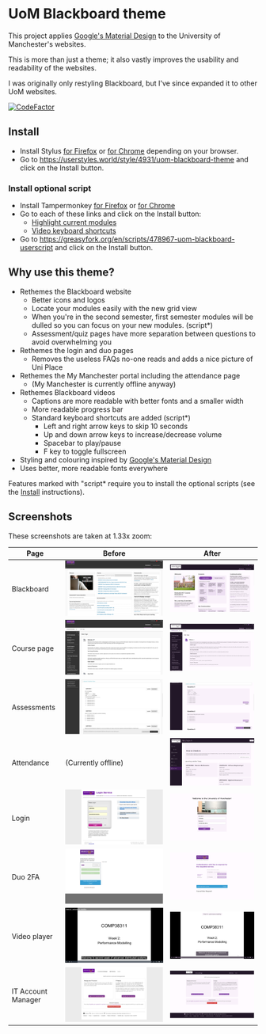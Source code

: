 # UoM Blackboard theme

This project applies [Google's Material Design](https://m3.material.io/) to
the University of Manchester's websites.

This is more than just a theme; it also vastly improves the usability
and readability of the websites.

I was originally only restyling Blackboard, but I've since expanded it to
other UoM websites.

[![CodeFactor](https://www.codefactor.io/repository/github/adil192/blackboardtheme/badge)](https://www.codefactor.io/repository/github/adil192/blackboardtheme)

## Install

- Install Stylus [for Firefox](https://addons.mozilla.org/en-GB/firefox/addon/styl-us/) or [for Chrome](https://chrome.google.com/webstore/detail/stylus/clngdbkpkpeebahjckkjfobafhncgmne) depending on your browser.
- Go to https://userstyles.world/style/4931/uom-blackboard-theme and click on the Install button.

### Install optional script

- Install Tampermonkey [for Firefox](https://addons.mozilla.org/en-GB/firefox/addon/tampermonkey/) or [for Chrome](https://chrome.google.com/webstore/detail/tampermonkey/dhdgffkkebhmkfjojejmpbldmpobfkfo)
- Go to each of these links and click on the Install button:
    - [Highlight current modules](https://greasyfork.org/en/scripts/478967-uom-blackboard-highlight-current-modules)
    - [Video keyboard shortcuts](https://greasyfork.org/en/scripts/479044-uom-blackboard-video-keyboard-shortcuts)
- Go to https://greasyfork.org/en/scripts/478967-uom-blackboard-userscript and click on the Install button.

## Why use this theme?

- Rethemes the Blackboard website
    - Better icons and logos
    - Locate your modules easily with the new grid view
    - When you're in the second semester, first semester modules will be dulled so you can focus on your new modules. (script*)
    - Assessment/quiz pages have more separation between questions to avoid overwhelming you
- Rethemes the login and duo pages
    - Removes the useless FAQs no-one reads and adds a nice picture of Uni Place
- Rethemes the My Manchester portal including the attendance page
    - (My Manchester is currently offline anyway)
- Rethemes Blackboard videos
   - Captions are more readable with better fonts and a smaller width
   - More readable progress bar
   - Standard keyboard shortcuts are added (script*)
      - Left and right arrow keys to skip 10 seconds
      - Up and down arrow keys to increase/decrease volume
      - Spacebar to play/pause
      - F key to toggle fullscreen
- Styling and colouring inspired by [Google's Material Design](https://m3.material.io/)
- Uses better, more readable fonts everywhere

Features marked with "script* require you to install the optional scripts (see the [Install](https://github.com/adil192/BlackboardTheme#install) instructions).

## Screenshots

These screenshots are taken at 1.33x zoom:

| Page | Before | After |
| --- | --- | --- |
| Blackboard | ![Before](screenshots/blackboard_before.png) | ![After](screenshots/blackboard_after.png) |
| Course page | ![Before](screenshots/course_before.png) | ![After](screenshots/course_after.png) |
| Assessments | ![Before](screenshots/quiz_before.png) | ![After](screenshots/quiz_after.png) |
| Attendance | (Currently offline) | ![After](screenshots/attendance_after.png) |
| Login | ![Before](screenshots/login_before.png) | ![After](screenshots/login_after.png) |
| Duo 2FA | ![Before](screenshots/duo_before.png) | ![After](screenshots/duo_after.png) |
| Video player | ![Before](screenshots/video_before.jpg) | ![After](screenshots/video_after.jpg) |
| IT Account Manager | ![Before](screenshots/iam_before.png) | ![After](screenshots/iam_after.png) |
